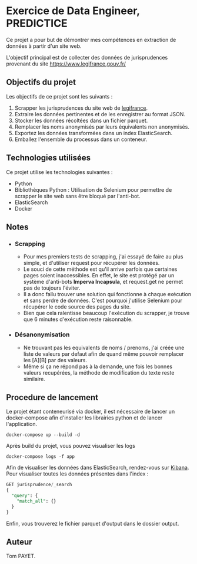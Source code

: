 # Exercice de Data Engineer, PREDICTICE


Ce projet a pour but de démontrer mes compétences en extraction de données à partir d'un site web.

L'objectif principal est de collecter des données de jurisprudences provenant du site https://www.legifrance.gouv.fr/

## Objectifs du projet

Les objectifs de ce projet sont les suivants :
1. Scrapper les jurisprudences du site web de [legifrance](https://www.legifrance.gouv.fr/).
2. Extraire les données pertinentes et de les enregistrer au format JSON.
3. Stocker les données récoltées dans un fichier parquet.
4. Remplacer les noms anonymisés par leurs équivalents non anonymisés.
5. Exportez les données transformées dans un index ElasticSearch.
6. Emballez l'ensemble du processus dans un conteneur.

## Technologies utilisées

Ce projet utilise les technologies suivantes :
* Python
* Bibliothèques Python : Utilisation de Selenium pour permettre de scrapper le site web sans être bloqué par l'anti-bot.
* ElasticSearch
* Docker

## Notes
* ### Scrapping
  * Pour mes premiers tests de scrapping, j'ai essayé de faire au plus simple, et d'utiliser request pour récupérer les données.
  * Le souci de cette méthode est qu'il arrive parfois que certaines pages soient inaccessibles. En effet, le site est protégé par un système d'anti-bots **Imperva Incapsula**, et request.get ne permet pas de toujours l'éviter.
  * Il a donc fallu trouver une solution qui fonctionne à chaque exécution et sans perdre de données. C'est pourquoi j'utilise Selenium pour récupérer le code source des pages du site.
  * Bien que cela ralentisse beaucoup l'exécution du scrapper, je trouve que 6 minutes d'exécution reste raisonnable.
* ### Désanonymisation
  * Ne trouvant pas les equivalents de noms / prenoms, j'ai créée une liste de valeurs par defaut afin de quand même pouvoir remplacer les [A][B] par des valeurs.
  * Même si ça ne répond pas à la demande, une fois les bonnes valeurs recupérées, la méthode de modification du texte reste similaire.

## Procedure de lancement
Le projet étant conteneurisé via docker, il est nécessaire de lancer un docker-compose afin d'installer les librairies python et de lancer l'application.
```shell
docker-compose up --build -d
```
Après build du projet, vous pouvez visualiser les logs
```shell
docker-compose logs -f app
```

Afin de visualiser les données dans ElasticSearch, rendez-vous sur [Kibana](http://localhost:5601/app/dev_tools#/console).
Pour visualiser toutes les données présentes dans l'index :
```sql
GET jurisprudence/_search
{
  "query": {
    "match_all": {}
  }
}
```

Enfin, vous trouverez le fichier parquet d'output dans le dossier output.

## Auteur 
Tom PAYET.
